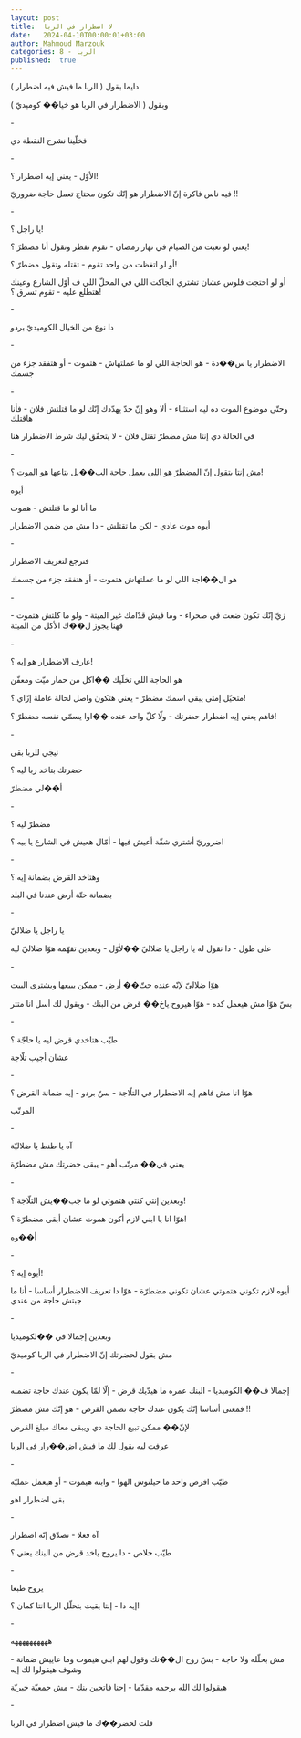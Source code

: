 ```yaml
---
layout: post
title:  لا اضطرار في الربا
date:   2024-04-10T00:00:01+03:00
author: Mahmoud Marzouk
categories: 8 - الربا
published:  true
---
```

دايما بقول ( الربا ما فيش فيه اضطرار )

وبقول ( الاضطرار في الربا هو خيا�� كوميديّ )

\-

فخلّينا نشرح النقطة دي

\-

الأوّل - يعني إيه اضطرار ؟!

فيه ناس فاكرة إنّ الاضطرار هو إنّك تكون محتاج تعمل حاجة ضروريّ
!!

\-

يا راجل ؟!

يعني لو تعبت من الصيام في نهار رمضان - تقوم تفطر وتقول أنا مضطرّ
؟!

أو لو اتغظت من واحد تقوم - تقتله وتقول مضطرّ ؟!

أو لو احتجت فلوس عشان تشتري الجاكت اللي في المحلّ اللي ف أوّل الشارع
وعينك هتطلع عليه - تقوم تسرق ؟!

\-

دا نوع من الخيال الكوميديّ بردو

\-

الاضطرار يا س��دة - هو الحاجة اللي لو ما عملتهاش - هتموت - أو هتفقد جزء
من جسمك

\-

وحتّى موضوع الموت ده ليه استثناء - ألا وهو إنّ حدّ يهدّدك إنّك لو ما قتلتش
فلان - فأنا هاقتلك

في الحالة دي إنتا مش مضطرّ تقتل فلان - لا يتحقّق ليك شرط الاضطرار
هنا

\-

مش إنتا بتقول إنّ المضطرّ هو اللي يعمل حاجة الب��يل بتاعها هو الموت
؟!

أيوه

ما أنا لو ما قتلتش - هموت

أيوه موت عادي - لكن ما تقتلش - دا مش من ضمن الاضطرار

\-

فنرجع لتعريف الاضطرار

هو ال��اجة اللي لو ما عملتهاش هتموت - أو هتفقد جزء من جسمك

\-

زيّ إنّك تكون ضعت في صحراء - وما فيش قدّامك غير الميتة - ولو ما كلتش
هتموت - فهنا يجوز ل��ك الأكل من الميتة

\-

عارف الاضطرار هو إيه ؟!

هو الحاجة اللي تخلّيك ��اكل من حمار ميّت ومعفّن

متخيّل إمتى يبقى اسمك مضطرّ - يعني هتكون واصل لحالة عاملة إزّاي
؟!

فاهم يعني إيه اضطرار حضرتك - ولّا كلّ واحد عنده ��اوا يسمّي نفسه مضطرّ
؟!

\-

نيجي للربا بقى

حضرتك بتاخد ربا ليه ؟

أ��لي مضطرّ

\-

مضطرّ ليه ؟

ضروريّ أشتري شقّة أعيش فيها - أمّال هعيش في الشارع يا بيه ؟!

\-

وهتاخد القرض بضمانة إيه ؟

بضمانة حتّة أرض عندنا في البلد

\-

يا راجل يا ضلاليّ

على طول - دا تقول له يا راجل يا ضلاليّ ��لأوّل - وبعدين تفهّمه هوّا ضلاليّ
ليه

\-

هوّا ضلاليّ لإنّه عنده حتّ�� أرض - ممكن يبيعها ويشتري البيت

بسّ هوّا مش هيعمل كده - هوّا هيروح ياخ�� قرض من البنك - ويقول لك أسل انا
متتر

\-

طيّب هتاخدي قرض ليه يا حاجّة ؟

عشان أجيب تلّاجة

\-

هوّا انا مش فاهم إيه الاضطرار في التلّاجة - بسّ بردو - إيه ضمانة القرض
؟

المرتّب

\-

آه يا طنط يا ضلاليّة

يعني في�� مرتّب أهو - يبقى حضرتك مش مضطرّة

\-

وبعدين إنتي كنتي هتموتي لو ما جب��يش التلّاجة ؟!

هوّا انا يا ابني لازم أكون هموت عشان أبقى مضطرّة ؟!

أ��وه

\-

أيوه إيه ؟!

أيوه لازم تكوني هتموتي عشان تكوني مضطرّة - هوّا دا تعريف الاضطرار أساسا -
أنا ما جبتش حاجة من عندي

\-

وبعدين إجمالا في ��لكوميديا

مش بقول لحضرتك إنّ الاضطرار في الربا كوميديّ

\-

إجمالا ف�� الكوميديا - البنك عمره ما هيدّيك قرض - إلّا لمّا يكون عندك حاجة
تضمنه

فمعنى أساسا إنّك يكون عندك حاجة تضمن القرض - هو إنّك مش مضطرّ
!!

لإنّ�� ممكن تبيع الحاجة دي ويبقى معاك مبلغ القرض

عرفت ليه بقول لك ما فيش اض��رار في الربا

\-

طيّب افرض واحد ما حيلتوش الهوا - وابنه هيموت - أو هيعمل
عمليّة

بقى اضطرار اهو

\-

آه فعلا - تصدّق إنّه اضطرار

طيّب خلاص - دا يروح ياخد قرض من البنك يعني ؟

\-

يروح طبعا

إيه دا - إنتا بقيت بتحلّل الربا انتا كمان ؟!

\-

ههههههههههه

مش بحلّله ولا حاجة - بسّ روح ال��نك وقول لهم ابني هيموت وما عاييش ضمانة -
وشوف هيقولوا لك إيه

هيقولوا لك الله يرحمه مقدّما - إحنا فاتحين بنك - مش جمعيّة
خيريّة

\-

قلت لحضر��ك ما فيش اضطرار في الربا
